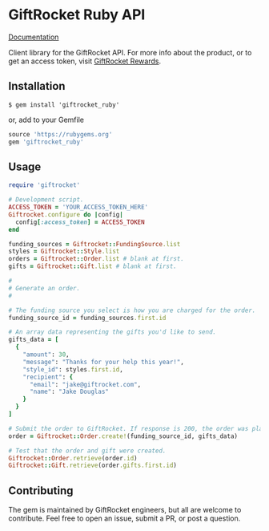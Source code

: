 # GiftRocket Ruby API

[Documentation](https://www.giftrocket.com/docs)

Client library for the GiftRocket API.
For more info about the product, or to get an access token, visit [GiftRocket Rewards](https://www.giftrocket.com/rewards).


Installation
------------

`$ gem install 'giftrocket_ruby'`

or, add to your Gemfile

```ruby
source 'https://rubygems.org'
gem 'giftrocket_ruby'
```

Usage
-----

```ruby
require 'giftrocket'

# Development script.
ACCESS_TOKEN = 'YOUR_ACCESS_TOKEN_HERE'
Giftrocket.configure do |config|
  config[:access_token] = ACCESS_TOKEN
end

funding_sources = Giftrocket::FundingSource.list
styles = Giftrocket::Style.list
orders = Giftrocket::Order.list # blank at first.
gifts = Giftrocket::Gift.list # blank at first.

#
# Generate an order.
#

# The funding source you select is how you are charged for the order.
funding_source_id = funding_sources.first.id

# An array data representing the gifts you'd like to send.
gifts_data = [
  {
    "amount": 30,
    "message": "Thanks for your help this year!",
    "style_id": styles.first.id,
    "recipient": {
      "email": "jake@giftrocket.com",
      "name": "Jake Douglas"
    }
  }
]

# Submit the order to GiftRocket. If response is 200, the order was placed.
order = Giftrocket::Order.create!(funding_source_id, gifts_data)

# Test that the order and gift were created.
Giftrocket::Order.retrieve(order.id)
Giftrocket::Gift.retrieve(order.gifts.first.id)
```

Contributing
------------
The gem is maintained by GiftRocket engineers, but all are welcome to contribute.
Feel free to open an issue, submit a PR, or post a question.
